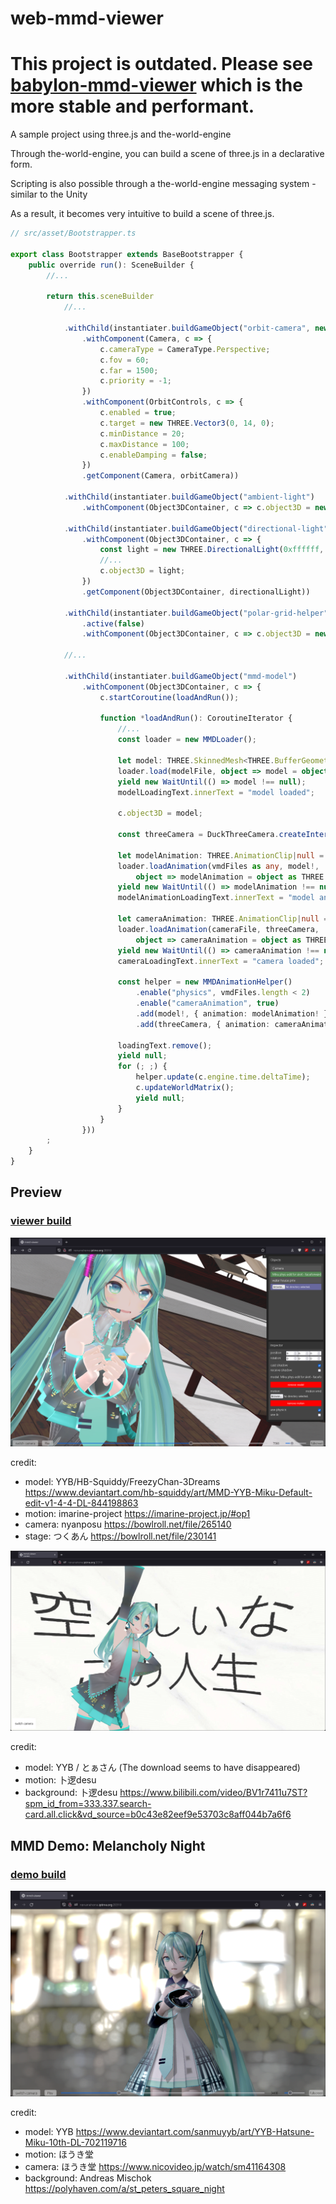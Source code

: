 # web-mmd-viewer

# This project is outdated. Please see [babylon-mmd-viewer](https://github.com/noname0310/babylon-mmd-viewer) which is the more stable and performant.

A sample project using three.js and the-world-engine

Through the-world-engine, you can build a scene of three.js in a declarative form.

Scripting is also possible through a the-world-engine messaging system - similar to the Unity

As a result, it becomes very intuitive to build a scene of three.js.

```typescript
// src/asset/Bootstrapper.ts

export class Bootstrapper extends BaseBootstrapper {
    public override run(): SceneBuilder {
        //...
        
        return this.sceneBuilder
            //...

            .withChild(instantiater.buildGameObject("orbit-camera", new THREE.Vector3(0, 0, 40))
                .withComponent(Camera, c => {
                    c.cameraType = CameraType.Perspective;
                    c.fov = 60;
                    c.far = 1500;
                    c.priority = -1;
                })
                .withComponent(OrbitControls, c => {
                    c.enabled = true;
                    c.target = new THREE.Vector3(0, 14, 0);
                    c.minDistance = 20;
                    c.maxDistance = 100;
                    c.enableDamping = false;
                })
                .getComponent(Camera, orbitCamera))
            
            .withChild(instantiater.buildGameObject("ambient-light")
                .withComponent(Object3DContainer, c => c.object3D = new THREE.HemisphereLight(0xffffff, 0xffffff, 0.3)))

            .withChild(instantiater.buildGameObject("directional-light", new THREE.Vector3(-20, 30, 100))
                .withComponent(Object3DContainer, c => {
                    const light = new THREE.DirectionalLight(0xffffff, 0.5);
                    //...
                    c.object3D = light;
                })
                .getComponent(Object3DContainer, directionalLight))

            .withChild(instantiater.buildGameObject("polar-grid-helper")
                .active(false)
                .withComponent(Object3DContainer, c => c.object3D = new THREE.GridHelper(30, 10)))
        
            //...

            .withChild(instantiater.buildGameObject("mmd-model")
                .withComponent(Object3DContainer, c => {
                    c.startCoroutine(loadAndRun());

                    function *loadAndRun(): CoroutineIterator {
                        //...
                        const loader = new MMDLoader();

                        let model: THREE.SkinnedMesh<THREE.BufferGeometry, THREE.Material | THREE.Material[]>|null = null;
                        loader.load(modelFile, object => model = object, makeProgressUpdate("model", modelLoadingText));
                        yield new WaitUntil(() => model !== null);
                        modelLoadingText.innerText = "model loaded";

                        c.object3D = model;

                        const threeCamera = DuckThreeCamera.createInterface(camera.ref!, false).toThreeCamera();
                        
                        let modelAnimation: THREE.AnimationClip|null = null;
                        loader.loadAnimation(vmdFiles as any, model!,
                            object => modelAnimation = object as THREE.AnimationClip, makeProgressUpdate("model animation", modelAnimationLoadingText));
                        yield new WaitUntil(() => modelAnimation !== null);
                        modelAnimationLoadingText.innerText = "model animation loaded";

                        let cameraAnimation: THREE.AnimationClip|null = null;
                        loader.loadAnimation(cameraFile, threeCamera,
                            object => cameraAnimation = object as THREE.AnimationClip, makeProgressUpdate("camera motion", cameraLoadingText));
                        yield new WaitUntil(() => cameraAnimation !== null);
                        cameraLoadingText.innerText = "camera loaded";
                        
                        const helper = new MMDAnimationHelper()
                            .enable("physics", vmdFiles.length < 2)
                            .enable("cameraAnimation", true)
                            .add(model!, { animation: modelAnimation! })
                            .add(threeCamera, { animation: cameraAnimation! });

                        loadingText.remove();
                        yield null;
                        for (; ;) {
                            helper.update(c.engine.time.deltaTime);
                            c.updateWorldMatrix();
                            yield null;
                        }
                    }
                }))
        ;
    }
}
```
## Preview

### [viewer build](https://noname0310.github.io/web-mmd-viewer/viewer)

![ingame2](ingame2.png)

credit:

- model: YYB/HB-Squiddy/FreezyChan-3Dreams
  https://www.deviantart.com/hb-squiddy/art/MMD-YYB-Miku-Default-edit-v1-4-4-DL-844198863
- motion: imarine-project
  https://imarine-project.jp/#op1
- camera: nyanposu
  https://bowlroll.net/file/265140
- stage: つくあん
  https://bowlroll.net/file/230141

![ingame](ingame.png)

credit:

- model: YYB / とぁさん (The download seems to have disappeared)
- motion: 卜逻desu
- background: 卜逻desu
https://www.bilibili.com/video/BV1r7411u7ST?spm_id_from=333.337.search-card.all.click&vd_source=b0c43e82eef9e53703c8aff044b7a6f6

## MMD Demo: Melancholy Night

### [demo build](https://noname0310.github.io/web-mmd-viewer/melancholic_night)

![ingame3](ingame3.png)

credit:

- model: YYB
  https://www.deviantart.com/sanmuyyb/art/YYB-Hatsune-Miku-10th-DL-702119716
- motion: ほうき堂
- camera: ほうき堂
  https://www.nicovideo.jp/watch/sm41164308
- background: Andreas Mischok
  https://polyhaven.com/a/st_peters_square_night
